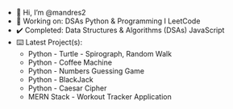 - 👋 Hi, I’m @mandres2
- 📖 Working on: DSAs Python & Programming I LeetCode
- ✔️ Completed: Data Structures & Algorithms (DSAs) JavaScript
- ⌨️ Latest Project(s):
    * Python - Turtle - Spirograph, Random Walk
    * Python - Coffee Machine
    * Python - Numbers Guessing Game
    * Python - BlackJack
    * Python - Caesar Cipher
    * MERN Stack - Workout Tracker Application

<!---
mandres2/mandres2 is a ✨ special ✨ repository because its `README.md` (this file) appears on your GitHub profile.
You can click the Preview link to take a look at your changes.
--->
